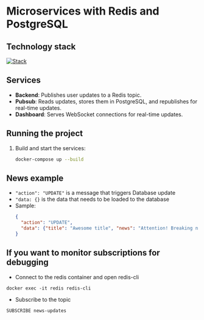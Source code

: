 # Microservices with Redis and PostgreSQL

## Technology stack
[![Stack](https://skillicons.dev/icons?i=python,fastapi,redis,postgres,js,html,css,docker)](https://skillicons.dev)

## Services

- **Backend**: Publishes user updates to a Redis topic.
- **Pubsub**: Reads updates, stores them in PostgreSQL, and republishes for real-time updates.
- **Dashboard**: Serves WebSocket connections for real-time updates.

## Running the project

1. Build and start the services:
   ```bash
   docker-compose up --build

## News example
* `"action": "UPDATE"` is a message that triggers Database update
* `"data: {}` is the data that needs to be loaded to the database
* Sample:
   ```json
   {
     "action": "UPDATE",
     "data": {"title": "Awesome title", "news": "Attention! Breaking news!"}
   }
   ```

## If you want to monitor subscriptions for debugging
* Connect to the redis container and open redis-cli
```commandline
docker exec -it redis redis-cli
```
* Subscribe to the topic
```commandline
SUBSCRIBE news-updates
```
